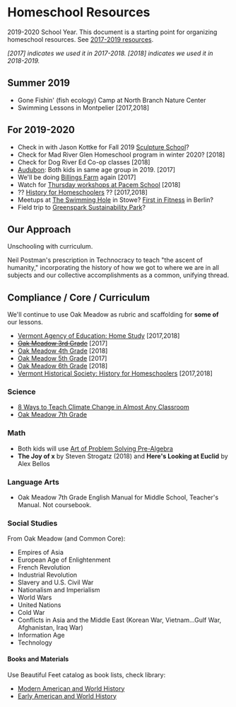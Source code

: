 # Homeschool Resources

2019-2020 School Year. This document is a starting point for organizing homeschool resources. See [2017-2019 resources](https://github.com/newlyceum/curriculum/blob/master/2018.md).

*[2017] indicates we used it in 2017-2018. [2018] indicates we used it in 2018-2019.*

## Summer 2019

* Gone Fishin' (fish ecology) Camp at North Branch Nature Center
* Swimming Lessons in Montpelier [2017,2018]

## For 2019-2020

* Check in with Jason Kottke for Fall 2019 [Sculpture School](https://sculptureschoolvt.squarespace.com/sculpture-homeschool-spring-2019)?
* Check for Mad River Glen Homeschool program in winter 2020? [2018]
* Check for Dog River Ed Co-op classes [2018]
* [Audubon](http://vt.audubon.org/programs/homeschool-programs): Both kids in same age group in 2019. [2017]
* We'll be doing [Billings Farm](https://billingsfarm.org/education/homeschooler-days/) again [2017]
* Watch for [Thursday workshops at Pacem School](http://pacemschool.org/beyond-academics/thursday-workshops/) [2018]
* ?? [History for Homeschoolers](http://vermonthistory.org/educate/homeschool) ?? [2017,2018]
* Meetups at [The Swimming Hole](https://theswimmingholestowe.com/) in Stowe? [First in Fitness](http://www.firstinfitness.com/pool-schedule) in Berlin?
* Field trip to [Greenspark Sustainability Park](http://greensparkvt.com/)?

## Our Approach

Unschooling with curriculum.

Neil Postman's prescription in Technocracy to teach "the ascent of humanity," incorporating the history of how we got to where we are in all subjects and our collective accomplishments as a common, unifying thread.

## Compliance / Core / Curriculum

We'll continue to use Oak Meadow as rubric and scaffolding for **some of** our lessons.

* [Vermont Agency of Education: Home Study](http://education.vermont.gov/vermont-schools/school-operations/home-study) [2017,2018]
* ~~[Oak Meadow 3rd Grade](http://www.oakmeadowbookstore.com/Third-Grade-c149/)~~ [2017]
* [Oak Meadow 4th Grade](http://www.oakmeadowbookstore.com/Fourth-Grade-c150/) [2018]
* [Oak Meadow 5th Grade](http://www.oakmeadowbookstore.com/Fifth-Grade-c151/) [2017]
* [Oak Meadow 6th Grade](http://www.oakmeadowbookstore.com/Sixth-Grade-c152/) [2018]
* [Vermont Historical Society: History for Homeschoolers](http://vermonthistory.org/educate/homeschool) [2017,2018]

### Science

* [8 Ways to Teach Climate Change in Almost Any Classroom](https://www.npr.org/2019/04/25/716359470/eight-ways-to-teach-climate-change-in-almost-any-classroom)
* [Oak Meadow 7th Grade](https://www.oakmeadowbookstore.com/Curriculum/Seventh-Grade/Grade-7-Science-Coursebook-p3491.html)

### Math

* Both kids will use [Art of Problem Solving Pre-Algebra](https://artofproblemsolving.com/store/item/prealgebra)
* **The Joy of x** by Steven Strogatz (2018) and **Here's Looking at Euclid** by Alex Bellos

### Language Arts

* Oak Meadow 7th Grade English Manual for Middle School, Teacher's Manual. Not coursebook.

### Social Studies

From Oak Meadow (and Common Core):

* Empires of Asia
* European Age of Enlightenment
* French Revolution
* Industrial Revolution
* Slavery and U.S. Civil War
* Nationalism and Imperialism
* World Wars
* United Nations
* Cold War
* Conflicts in Asia and the Middle East (Korean War, Vietnam...Gulf War, Afghanistan, Iraq War)
* Information Age
* Technology

#### Books and Materials

Use Beautiful Feet catalog as book lists, check library:

* [Modern American and World History](http://www.bfbooks.com/Modern-American-and-World-Modern-History-Pack?sc=18&category=1894)
* [Early American and World History](http://www.bfbooks.com/E-A-and-World-History-Jr-High-Pack?sc=18&category=855)
